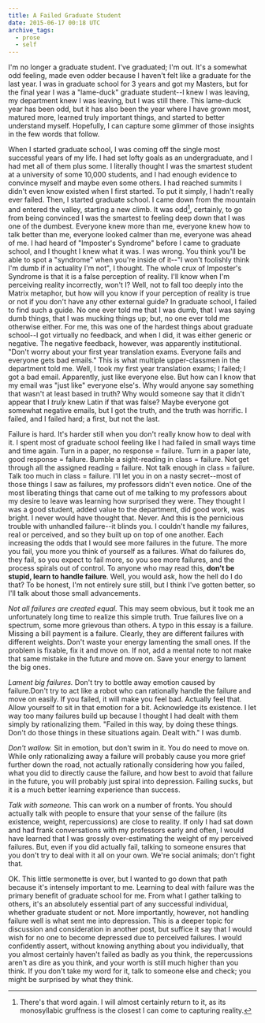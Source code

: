 ```yaml
---
title: A Failed Graduate Student
date: 2015-06-17 00:18 UTC
archive_tags:
  - prose
  - self
---
```


I'm no longer a graduate student. I've graduated; I'm out. It's a somewhat odd feeling, made even odder because I haven't felt like a graduate for the last year. I was in graduate school for 3 years and got my Masters, but for the final year I was a "lame-duck" graduate student--I knew I was leaving, my department knew I was leaving, but I was still there. This lame-duck year has been odd, but it has also been the year where I have grown most, matured more, learned truly important things, and started to better understand myself. Hopefully, I can capture some glimmer of those insights in the few words that follow.

When I started graduate school, I was coming off the single most successful years of my life. I had set lofty goals as an undergraduate, and I had met all of them plus some. I literally thought I was the smartest student at a university of some 10,000 students, and I had enough evidence to convince myself and maybe even some others. I had reached summits I didn't even know existed when I first started. To put it simply, I hadn't really ever failed. Then, I started graduate school. I came down from the mountain and entered the valley, starting a new climb. It was odd[^1], certainly, to go from being convinced I was the smartest to feeling deep down that I was one of the dumbest. Everyone knew more than me, everyone knew how to talk better than me, everyone looked calmer than me, everyone was ahead of me. I had heard of "Imposter's Syndrome" before I came to graduate school, and I thought I knew what it was. I was wrong. You think you'll be able to spot a "syndrome" when you're inside of it--"I won't foolishly think I'm dumb if in actuality I'm not", I thought. The whole crux of Imposter's Syndrome is that it is a false perception of reality. I'll know when I'm perceiving reality incorrectly, won't I? Well, not to fall too deeply into the Matrix metaphor, but how will you know if your perception of reality is true or not if you don't have any other external guide? In graduate school, I failed to find such a guide. No one ever told me that I was dumb, that I was saying dumb things, that I was mucking things up; but, no one ever told me otherwise either. For me, this was one of the hardest things about graduate school--I got virtually no feedback, and when I did, it was either generic or negative. The negative feedback, however, was apparently institutional. "Don't worry about your first year translation exams. Everyone fails and everyone gets bad emails." This is what multiple upper-classmen in the department told me. Well, I took my first year translation exams; I failed; I got a bad email. Apparently, just like everyone else. But how can I know that my email was "just like" everyone else's. Why would anyone say something that wasn't at least based in truth? Why would someone say that it didn't appear that I *truly* knew Latin if that was false? Maybe everyone got somewhat negative emails, but I got the truth, and the truth was horrific. I failed, and I failed hard; a first, but not the last.

Failure is hard. It's harder still when you don't really know how to deal with it. I spent most of graduate school feeling like I had failed in small ways time and time again. Turn in a paper, no response = failure. Turn in a paper late, good response = failure. Bumble a sight-reading in class = failure. Not get through all the assigned reading = failure. Not talk enough in class = failure. Talk too much in class = failure. I'll let you in on a nasty secret--most of those things I saw as failures, my professors didn't even notice. One of the most liberating things that came out of me talking to my professors about my desire to leave was learning how surprised they were. They thought I was a good student, added value to the department, did good work, was bright. I never would have thought that. Never. And this is the pernicious trouble with unhandled failure--it blinds you. I couldn't handle my failures, real or perceived, and so they built up on top of one another. Each increasing the odds that I would see more failures in the future. The more you fail, you more you think of yourself as a failures. What do failures do, they fail, so you expect to fail more, so you see more failures, and the process spirals out of control. To anyone who may read this, **don't be stupid, learn to handle failure**. Well, you would ask, how the hell do I do that? To be honest, I'm not entirely sure still, but I think I've gotten better, so I'll talk about those small advancements.

*Not all failures are created equal.* This may seem obvious, but it took me an unfortunately long time to realize this simple truth. True failures live on a spectrum, some more grievous than others. A typo in this essay is a failure. Missing a bill payment is a failure. Clearly, they are different failures with different weights. Don't waste your energy lamenting the small ones. If the problem is fixable, fix it and move on. If not, add a mental note to not make that same mistake in the future and move on. Save your energy to lament the big ones.

*Lament big failures.* Don't try to bottle away emotion caused by failure.Don't try to act like a robot who can rationally handle the failure and move on easily. If you failed, it will make you feel bad. Actually feel that. Allow yourself to sit in that emotion for a bit. Acknowledge its existence. I let way too many failures build up because I thought I had dealt with them simply by rationalizing them. "Failed in this way, by doing these things. Don't do those things in these situations again. Dealt with." I was dumb.

*Don't wallow.* Sit in emotion, but don't swim in it. You do need to move on. While only rationalizing away a failure will probably cause you more grief further down the road, not actually rationally considering how you failed, what you did to directly cause the failure, and how best to avoid that failure in the future, you will probably just spiral into depression. Failing sucks, but it is a much better learning experience than success.

*Talk with someone.* This can work on a number of fronts. You should actually talk with people to ensure that your sense of the failure (its existence, weight, repercussions) are close to reality. If only I had sat down and had frank conversations with my professors early and often, I would have learned that I was grossly over-estimating the weight of my perceived failures. But, even if you did actually fail, talking to someone ensures that you don't try to deal with it all on your own. We're social animals; don't fight that.

OK. This little sermonette is over, but I wanted to go down that path because it's intensely important to me. Learning to deal with failure was the primary benefit of graduate school for me. From what I gather talking to others, it's an absolutely essential part of any successful individual, whether graduate student or not. More importantly, however, not handling failure well is what sent me into depression. This is a deeper topic for discussion and consideration in another post, but suffice it say that I would wish for no one to become depressed due to perceived failures. I would confidently assert, without knowing anything about you individually, that you almost certainly haven't failed as badly as you think, the repercussions aren't as dire as you think, and your worth is still much higher than you think. If you don't take my word for it, talk to someone else and check; you might be surprised by what they think.

[^1]: There's that word again. I will almost certainly return to it, as its monosyllabic gruffness is the closest I can come to capturing reality.
